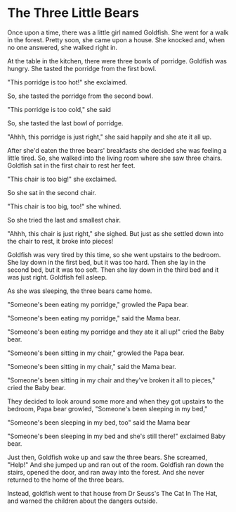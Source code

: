 # The Three Little Bears

Once upon a time, there was a little girl named Goldfish.  She  went for a walk in the forest.  Pretty soon, she came upon a house.  She knocked and, when no one answered, she walked right in.

At the table in the kitchen, there were three bowls of porridge.  Goldfish was hungry.  She tasted the porridge from the first bowl.

"This porridge is too hot!" she exclaimed.

So, she tasted the porridge from the second bowl.

"This porridge is too cold," she said

So, she tasted the last bowl of porridge.

"Ahhh, this porridge is just right," she said happily and she ate it all up.

After she'd eaten the three bears' breakfasts she decided she was feeling a little tired.  So, she walked into the living room where she saw three chairs.  Goldfish sat in the first chair to rest her feet.  

"This chair is too big!" she exclaimed.

So she sat in the second chair.

"This chair is too big, too!"  she whined.

So she tried the last and smallest chair.

"Ahhh, this chair is just right," she sighed.  But just as she settled down into the chair to rest, it broke into pieces!

Goldfish was very tired by this time, so she went upstairs to the bedroom.  She lay down in the first bed, but it was too hard.  Then she lay in the second bed, but it was too soft.  Then she lay down in the third bed and it was just right.  Goldfish fell asleep.

As she was sleeping, the three bears came home.

"Someone's been eating my porridge," growled the Papa bear.

"Someone's been eating my porridge," said the Mama bear.

"Someone's been eating my porridge and they ate it all up!" cried the Baby bear.

"Someone's been sitting in my chair," growled the Papa bear.

"Someone's been sitting in my chair," said the Mama bear.

"Someone's been sitting in my chair and they've broken it all to pieces," cried the Baby bear.

They decided to look around some more and when they got upstairs to the bedroom, Papa bear growled, "Someone's been sleeping in my bed,"

"Someone's been sleeping in my bed, too" said the Mama bear

"Someone's been sleeping in my bed and she's still there!" exclaimed Baby bear.

Just then, Goldfish woke up and saw the three bears.  She screamed, "Help!"  And she jumped up and ran out of the room.  Goldfish ran down the stairs, opened the door, and ran away into the forest.  And she never returned to the home of the three bears.

Instead, goldfish went to that house from Dr Seuss's The Cat In The Hat, and warned the children about the dangers outside.